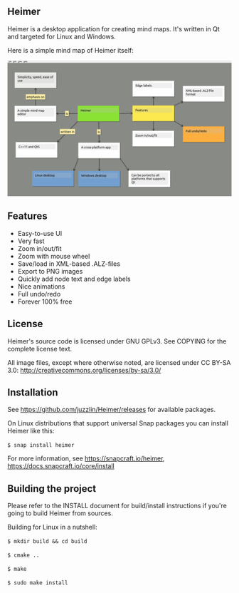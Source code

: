 ## Heimer

Heimer is a desktop application for creating mind maps. It's written in Qt and targeted for Linux and Windows.

Here is a simple mind map of Heimer itself:

![Heimer screenshot](/screenshots/1.0.0/Heimer.png?raw=true)

## Features

* Easy-to-use UI
* Very fast
* Zoom in/out/fit
* Zoom with mouse wheel
* Save/load in XML-based .ALZ-files
* Export to PNG images
* Quickly add node text and edge labels
* Nice animations
* Full undo/redo
* Forever 100% free

## License

Heimer's source code is licensed under GNU GPLv3. 
See COPYING for the complete license text.

All image files, except where otherwise noted, are licensed under
CC BY-SA 3.0: http://creativecommons.org/licenses/by-sa/3.0/

## Installation

See https://github.com/juzzlin/Heimer/releases for available packages.

On Linux distributions that support universal Snap packages you can install Heimer like this:

`$ snap install heimer`

For more information, see https://snapcraft.io/heimer, https://docs.snapcraft.io/core/install

## Building the project

Please refer to the INSTALL document for build/install instructions if you're
going to build Heimer from sources.

Building for Linux in a nutshell:

`$ mkdir build && cd build`

`$ cmake ..`

`$ make`

`$ sudo make install`

